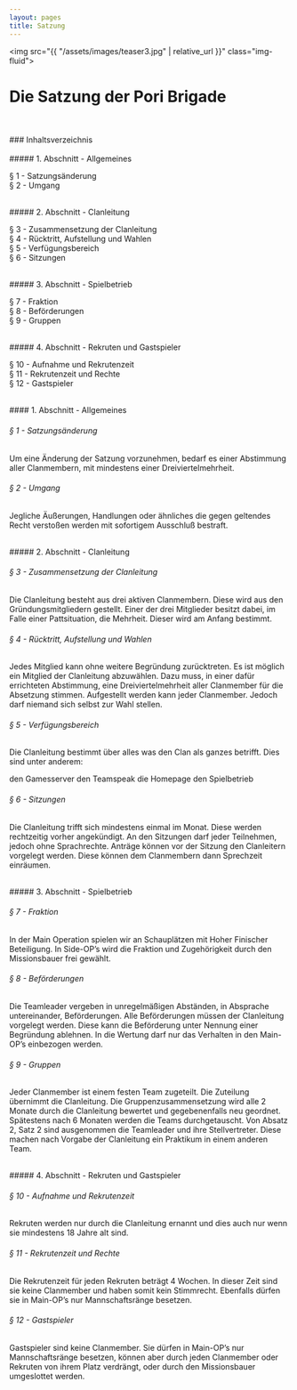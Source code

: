 ```yaml
---
layout: pages
title: Satzung
---
```


<img src="{{ "/assets/images/teaser3.jpg" | relative_url }}" class="img-fluid">


# Die Satzung der Pori Brigade
<br />
<br />
### Inhaltsverzeichnis
<br />
<br />
##### 1. Abschnitt - Allgemeines

§ 1 - Satzungsänderung    
§ 2 - Umgang

<br />
##### 2. Abschnitt - Clanleitung

§ 3 - Zusammensetzung der Clanleitung     
§ 4 - Rücktritt, Aufstellung und Wahlen     
§ 5 - Verfügungsbereich    
§ 6 - Sitzungen    

<br />
##### 3. Abschnitt - Spielbetrieb

§ 7 - Fraktion     
§ 8 - Beförderungen     
§ 9 - Gruppen     

<br />
##### 4. Abschnitt - Rekruten und Gastspieler

§ 10 - Aufnahme und Rekrutenzeit      
§ 11 - Rekrutenzeit und Rechte     
§ 12 - Gastspieler     


<br />
#### 1. Abschnitt - Allgemeines

###### § 1 - Satzungsänderung

Um eine Änderung der Satzung vorzunehmen, bedarf es einer Abstimmung aller Clanmembern, mit mindestens einer Dreiviertelmehrheit.


###### § 2 - Umgang

Jegliche Äußerungen, Handlungen oder ähnliches die gegen geltendes Recht verstoßen werden mit sofortigem Ausschluß bestraft.


<br />
##### 2. Abschnitt - Clanleitung

###### § 3 - Zusammensetzung der Clanleitung

Die Clanleitung besteht aus drei aktiven Clanmembern. Diese wird aus den Gründungsmitgliedern gestellt. Einer der drei Mitglieder besitzt dabei, im Falle einer Pattsituation, die Mehrheit. Dieser wird am Anfang bestimmt.

###### § 4 - Rücktritt, Aufstellung und Wahlen

Jedes Mitglied kann ohne weitere Begründung zurücktreten.
Es ist möglich ein Mitglied der Clanleitung abzuwählen. Dazu muss, in einer dafür errichteten Abstimmung, eine Dreiviertelmehrheit aller Clanmember für die Absetzung stimmen.
Aufgestellt werden kann jeder Clanmember. Jedoch darf niemand sich selbst zur Wahl stellen.

###### § 5 - Verfügungsbereich

Die Clanleitung bestimmt über alles was den Clan als ganzes betrifft. Dies sind unter anderem:

den Gamesserver
den Teamspeak
die Homepage
den Spielbetrieb
<br />
###### § 6 - Sitzungen

Die Clanleitung trifft sich mindestens einmal im Monat. Diese werden rechtzeitig vorher angekündigt.
An den Sitzungen darf jeder Teilnehmen, jedoch ohne Sprachrechte.
Anträge können vor der Sitzung den Clanleitern vorgelegt werden. Diese können dem Clanmembern dann Sprechzeit einräumen.

<br />
##### 3. Abschnitt - Spielbetrieb

###### § 7 - Fraktion

In der Main Operation spielen wir an Schauplätzen mit Hoher Finischer Beteiligung.
In Side-OP’s wird die Fraktion und Zugehörigkeit durch den Missionsbauer frei gewählt.


###### § 8 - Beförderungen

Die Teamleader vergeben in unregelmäßigen Abständen, in Absprache untereinander, Beförderungen. Alle Beförderungen müssen der Clanleitung vorgelegt werden. Diese kann die Beförderung unter Nennung einer Begründung ablehnen.
In die Wertung darf nur das Verhalten in den Main-OP’s einbezogen werden.

###### § 9 - Gruppen

Jeder Clanmember ist einem festen Team zugeteilt. Die Zuteilung übernimmt die Clanleitung.
Die Gruppenzusammensetzung wird alle 2 Monate durch die Clanleitung bewertet und gegebenenfalls neu geordnet. Spätestens nach 6 Monaten werden die Teams durchgetauscht.
Von Absatz 2, Satz 2 sind ausgenommen die Teamleader und ihre Stellvertreter. Diese machen nach Vorgabe der Clanleitung ein Praktikum in einem anderen Team.

<br />
##### 4. Abschnitt - Rekruten und Gastspieler

###### § 10 - Aufnahme und Rekrutenzeit

Rekruten werden nur durch die Clanleitung ernannt und dies auch nur wenn sie mindestens 18 Jahre alt sind.

###### § 11 - Rekrutenzeit und Rechte

Die Rekrutenzeit für jeden Rekruten beträgt 4 Wochen. In dieser Zeit sind sie keine Clanmember und haben somit kein Stimmrecht. Ebenfalls dürfen sie in Main-OP’s nur Mannschaftsränge besetzen.

###### § 12 - Gastspieler

Gastspieler sind keine Clanmember.
Sie dürfen in Main-OP’s nur Mannschaftsränge besetzen, können aber durch jeden Clanmember oder Rekruten von ihrem Platz verdrängt, oder durch den Missionsbauer umgeslottet werden.